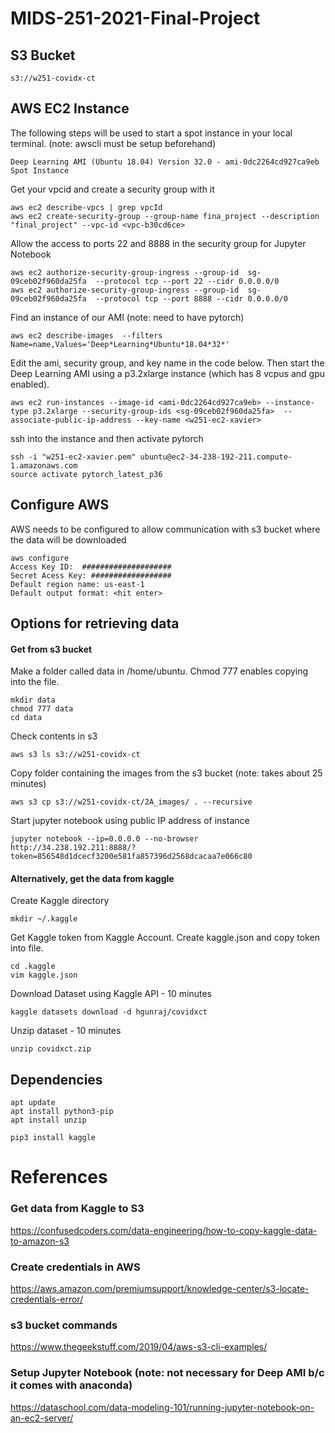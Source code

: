 # MIDS-251-2021-Final-Project

## S3 Bucket
```
s3://w251-covidx-ct
```

## AWS EC2 Instance
The following steps will be used to start a spot instance in your local terminal. (note: awscli must be setup beforehand)
```
Deep Learning AMI (Ubuntu 18.04) Version 32.0 - ami-0dc2264cd927ca9eb
Spot Instance
```
Get your vpcid and create a security group with it
```
aws ec2 describe-vpcs | grep vpcId
aws ec2 create-security-group --group-name fina_project --description "final_project" --vpc-id <vpc-b30cd6ce>
```
Allow the access to ports 22 and 8888 in the security group for Jupyter Notebook
```
aws ec2 authorize-security-group-ingress --group-id  sg-09ceb02f960da25fa  --protocol tcp --port 22 --cidr 0.0.0.0/0
aws ec2 authorize-security-group-ingress --group-id  sg-09ceb02f960da25fa  --protocol tcp --port 8888 --cidr 0.0.0.0/0
```

Find an instance of our AMI (note: need to have pytorch)
```
aws ec2 describe-images  --filters  Name=name,Values='Deep*Learning*Ubuntu*18.04*32*'
```

Edit the ami, security group, and key name in the code below.  Then start the Deep Learning AMI using a p3.2xlarge instance (which has 8 vcpus and gpu enabled).  
```
aws ec2 run-instances --image-id <ami-0dc2264cd927ca9eb> --instance-type p3.2xlarge --security-group-ids <sg-09ceb02f960da25fa>  --associate-public-ip-address --key-name <w251-ec2-xavier>
```

ssh into the instance and then activate pytorch
```
ssh -i "w251-ec2-xavier.pem" ubuntu@ec2-34-238-192-211.compute-1.amazonaws.com
source activate pytorch_latest_p36
```
## Configure AWS
AWS needs to be configured to allow communication with s3 bucket where the data will be downloaded
```
aws configure 
Access Key ID:  ####################
Secret Acess Key: ##################
Default region name: us-east-1
Default output format: <hit enter>
```

## Options for retrieving data
#### Get from s3 bucket 

Make a folder called data in /home/ubuntu.  Chmod 777 enables copying into the file.
```
mkdir data
chmod 777 data
cd data
```
Check contents in s3
```
aws s3 ls s3://w251-covidx-ct
```

Copy folder containing the images from the s3 bucket (note: takes about 25 minutes)
```
aws s3 cp s3://w251-covidx-ct/2A_images/ . --recursive
```

Start jupyter notebook using public IP address of instance
```
jupyter notebook --ip=0.0.0.0 --no-browser
http://34.238.192.211:8888/?token=856548d1dcecf3200e581fa857396d2568dcacaa7e066c80
```
#### Alternatively, get the data from kaggle

Create Kaggle directory
```
mkdir ~/.kaggle
```

Get Kaggle token from Kaggle Account.  Create kaggle.json and copy token into file.
```
cd .kaggle
vim kaggle.json
```

Download Dataset using Kaggle API - 10 minutes 
```
kaggle datasets download -d hgunraj/covidxct
```

Unzip dataset - 10 minutes
```
unzip covidxct.zip
```

## Dependencies
```
apt update
apt install python3-pip
apt install unzip

pip3 install kaggle
```




# References

### Get data from Kaggle to S3
https://confusedcoders.com/data-engineering/how-to-copy-kaggle-data-to-amazon-s3

### Create credentials in AWS
https://aws.amazon.com/premiumsupport/knowledge-center/s3-locate-credentials-error/

### s3 bucket commands
https://www.thegeekstuff.com/2019/04/aws-s3-cli-examples/

### Setup Jupyter Notebook (note: not necessary for Deep AMI b/c it comes with anaconda)
https://dataschool.com/data-modeling-101/running-jupyter-notebook-on-an-ec2-server/
